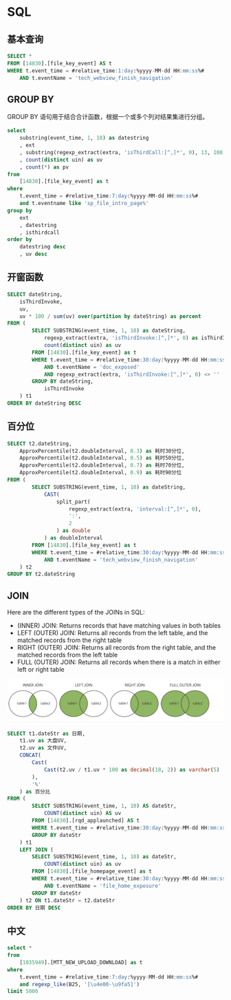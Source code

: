 # SQL

## 基本查询

```sql
SELECT *
FROM [14830].[file_key_event] AS t
WHERE t.event_time = #relative_time:1:day:%yyyy-MM-dd HH:mm:ss%#
    AND t.eventName = 'tech_webview_finish_navigation'
```

## GROUP BY

GROUP BY 语句用于结合合计函数，根据一个或多个列对结果集进行分组。

```sql
select
    substring(event_time, 1, 10) as datestring
    , ext
    , substring(regexp_extract(extra, 'isThirdCall:[^,]*', 0), 13, 100) as isthirdcall
    , count(distinct uin) as uv
    , count(*) as pv
from
    [14830].[file_key_event] as t
where
    t.event_time = #relative_time:7:day:%yyyy-MM-dd HH:mm:ss%#
    and t.eventname like 'sp_file_intro_page%'
group by
    ext
    , datestring
    , isthirdcall
order by
    datestring desc
    , uv desc
```

## 开窗函数

```sql
SELECT dateString,
    isThirdInvoke,
    uv,
    uv * 100 / sum(uv) over(partition by dateString) as percent
FROM (
        SELECT SUBSTRING(event_time, 1, 10) as dateString,
            regexp_extract(extra, 'isThirdInvoke:[^,]*', 0) as isThirdInvoke,
            count(distinct uin) as uv
        FROM [14830].[file_key_event] as t
        WHERE t.event_time = #relative_time:30:day:%yyyy-MM-dd HH:mm:ss%#
            AND t.eventName = 'doc_exposed'
            AND regexp_extract(extra, 'isThirdInvoke:[^,]*', 0) <> ''
        GROUP BY dateString,
            isThirdInvoke
    ) t1
ORDER BY dateString DESC
```

## 百分位

```sql
SELECT t2.dateString,
    ApproxPercentile(t2.doubleInterval, 0.3) as 耗时30分位,
    ApproxPercentile(t2.doubleInterval, 0.5) as 耗时50分位,
    ApproxPercentile(t2.doubleInterval, 0.7) as 耗时70分位,
    ApproxPercentile(t2.doubleInterval, 0.9) as 耗时90分位
FROM (
        SELECT SUBSTRING(event_time, 1, 10) as dateString,
            CAST(
                split_part(
                    regexp_extract(extra, 'interval:[^,]*', 0),
                    ':',
                    2
                ) as double
            ) as doubleInterval
        FROM [14830].[file_key_event] as t
        WHERE t.event_time = #relative_time:30:day:%yyyy-MM-dd HH:mm:ss%#
            AND t.eventName = 'tech_webview_finish_navigation'
    ) t2
GROUP BY t2.dateString
```

## JOIN

Here are the different types of the JOINs in SQL:

- (INNER) JOIN: Returns records that have matching values in both tables
- LEFT (OUTER) JOIN: Returns all records from the left table, and the matched records from the right table
- RIGHT (OUTER) JOIN: Returns all records from the right table, and the matched records from the left table
- FULL (OUTER) JOIN: Returns all records when there is a match in either left or right table

![img](/img/36F8F8B7-9271-4694-8B79-F858242D7CE1.png)

```sql
SELECT t1.dateStr as 日期,
    t1.uv as 大盘UV,
    t2.uv as 文件UV,
    CONCAT(
        Cast(
            Cast(t2.uv / t1.uv * 100 as decimal(18, 2)) as varchar(5)
        ),
        '%'
    ) as 百分比
FROM (
        SELECT SUBSTRING(event_time, 1, 10) AS dateStr,
            COUNT(distinct uin) AS uv
        FROM [14830].[rqd_applaunched] AS t
        WHERE t.event_time = #relative_time:30:day:%yyyy-MM-dd HH:mm:ss%#
        GROUP BY dateStr
    ) t1
    LEFT JOIN (
        SELECT SUBSTRING(event_time, 1, 10) as dateStr,
            COUNT(distinct uin) as uv
        FROM [14830].[file_homepage_event] as t
        WHERE t.event_time = #relative_time:30:day:%yyyy-MM-dd HH:mm:ss%#
            AND t.eventName = 'file_home_exposure'
        GROUP BY dateStr
    ) t2 ON t1.dateStr = t2.dateStr
ORDER BY 日期 DESC
```

## 中文

```sql
select *
from
    [1035949].[MTT_NEW_UPLOAD_DOWNLOAD] as t
where
    t.event_time = #relative_time:7:day:%yyyy-MM-dd HH:mm:ss%#
    and regexp_like(B25, '[\u4e00-\u9fa5]')
limit 5000
```
